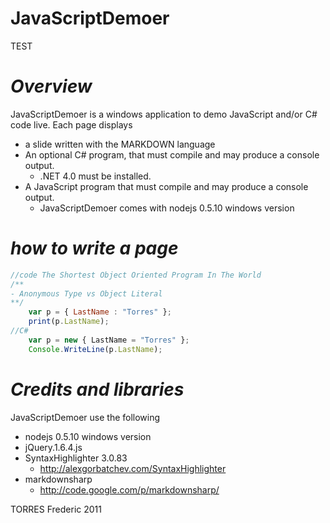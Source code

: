 JavaScriptDemoer
================

TEST

***Overview***
===============

JavaScriptDemoer is a windows application to demo JavaScript and/or C# code live.
Each page displays

- a slide written with the MARKDOWN language
- An optional C# program, that must compile and may produce a console output.
    - .NET 4.0 must be installed.
- A JavaScript program that must  compile and may produce a console output.
    - JavaScriptDemoer comes with nodejs 0.5.10 windows version


***how to write a page***
===============

```javascript
//code The Shortest Object Oriented Program In The World
/**
- Anonymous Type vs Object Literal
**/
	var p = { LastName : "Torres" };
    print(p.LastName);
//C#
	var p = new { LastName = "Torres" };
    Console.WriteLine(p.LastName);
```

***Credits and libraries***
===============

JavaScriptDemoer use the following

- nodejs 0.5.10 windows version
- jQuery.1.6.4.js
- SyntaxHighlighter 3.0.83
    - http://alexgorbatchev.com/SyntaxHighlighter
- markdownsharp
    - http://code.google.com/p/markdownsharp/

TORRES Frederic 2011